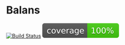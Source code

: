 # Balans

[![Build Status](https://travis-ci.com/iaacosta/balans.svg?token=zz8GB6gK7y3pfZqWxa7s&branch=dev)](https://travis-ci.com/cho19/finanzie) [![Backend code coverage](./backend/coverage.svg)](https://travis-ci.com/cho19/finanzie)
